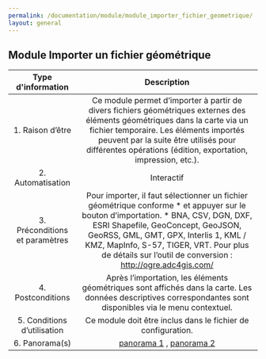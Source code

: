 ```yaml
---
permalink: /documentation/module/module_importer_fichier_geometrique/
layout: general
---
```


## Module Importer un fichier géométrique

|   Type d'information      |                                       Description                      |
|:-------------------------------------------------------------------------------------------------------:|:---------------:| 
|       1. Raison d’être                  | Ce module permet d’importer à partir de divers fichiers géométriques externes des éléments géométriques dans la carte via un fichier temporaire. Les éléments importés peuvent par la suite être utilisés pour différentes opérations (édition, exportation, impression, etc.).| 
|       2. Automatisation                 | Interactif |
|       3. Préconditions et paramètres    | Pour importer, il faut sélectionner un fichier géométrique conforme * et appuyer sur le bouton d’importation. * BNA, CSV, DGN, DXF, ESRI Shapefile, GeoConcept, GeoJSON, GeoRSS, GML, GMT, GPX, Interlis 1, KML / KMZ, MapInfo, S-57, TIGER, VRT. Pour plus de détails sur l’outil de conversion : http://ogre.adc4gis.com/|
|       4. Postconditions                 | Après l’importation, les éléments géométriques sont affichés dans la carte. Les données descriptives correspondantes sont disponibles via le menu contextuel.|
|       5. Conditions d’utilisation       | Ce module doit être inclus dans le fichier de configuration. |
|       6. Panorama(s)       | [panorama 1](/documentation/panorama/panorama1_importer_fichier_geometrique) , [panorama 2](/documentation/panorama/panorama2_importer_fichier_geometrique) |
